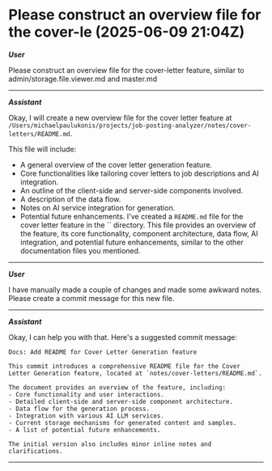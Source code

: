 <!-- Generated by SpecStory -->

# Please construct an overview file for the cover-le (2025-06-09 21:04Z)

_**User**_

Please construct an overview file for the cover-letter feature, similar to admin/storage.file.viewer.md and master.md

---

_**Assistant**_

Okay, I will create a new overview file for the cover letter feature at `/Users/michaelpaulukonis/projects/job-posting-analyzer/notes/cover-letters/README.md`.

This file will include:
- A general overview of the cover letter generation feature.
- Core functionalities like tailoring cover letters to job descriptions and AI integration.
- An outline of the client-side and server-side components involved.
- A description of the data flow.
- Notes on AI service integration for generation.
- Potential future enhancements.
 I've created a `README.md` file for the cover letter feature in the `` directory. This file provides an overview of the feature, its core functionality, component architecture, data flow, AI integration, and potential future enhancements, similar to the other documentation files you mentioned.

---

_**User**_

I have manually made a couple of changes and made some awkward notes. Please create a commit message for this new file.

---

_**Assistant**_

Okay, I can help you with that. Here's a suggested commit message:

```
Docs: Add README for Cover Letter Generation feature

This commit introduces a comprehensive README file for the Cover Letter Generation feature, located at `notes/cover-letters/README.md`.

The document provides an overview of the feature, including:
- Core functionality and user interactions.
- Detailed client-side and server-side component architecture.
- Data flow for the generation process.
- Integration with various AI LLM services.
- Current storage mechanisms for generated content and samples.
- A list of potential future enhancements.

The initial version also includes minor inline notes and clarifications.
```

---

